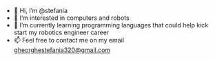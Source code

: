 - 👋 Hi, I’m @stefania
- 👀 I’m interested in computers and robots
- 🌱 I’m currently learning programming languages that could help kick start my robotics engineer career
- 📫 Feel free to contact me on my email gheorghestefania320@gmail.com

<!---
stefania0cristina/stefania0cristina is a ✨ special ✨ repository because its `README.md` (this file) appears on your GitHub profile.
You can click the Preview link to take a look at your changes.
--->
